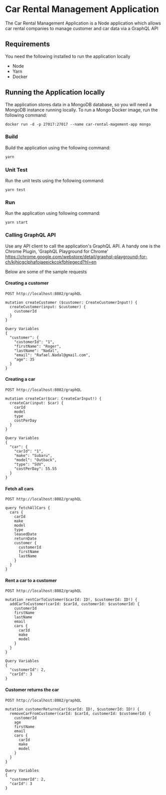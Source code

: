 # Car Rental Management Application

The Car Rental Management Application is a Node application which allows car rental companies to manage customer and car data via a 
GraphQL API

## Requirements
You need the following installed to run the application locally
* Node
* Yarn
* Docker

## Running the Application locally

The application stores data in a MongoDB database, so you will need a MongoDB instance running locally. To run a Mongo Docker image, run the following command:
```
docker run -d -p 27017:27017 --name car-rental-magement-app mongo
```
### Build
Build the application using the following command:

```sh
yarn
```

### Unit Test

Run the unit tests using the following command:

```
yarn test
```

### Run

Run the application using following command:

```
yarn start
```

### Calling GraphQL API
Use any API client to call the application's GraphQL API.
A handy one is the Chrome Plugin, 'GraphQL Playground for Chrome'
https://chrome.google.com/webstore/detail/graphql-playground-for-ch/kjhjcgclphafojaeeickcokfbhlegecd?hl=en 

Below are some of the sample requests

#### Creating a customer
``` 
POST http://localhost:8082/graphQL

mutation createCustomer ($customer: CreateCustomerInput!) {
  createCustomer(input: $customer) {
    customerId
  }
}

Query Variables
{
  "customer": {
    "customerId": "1",
    "firstName": "Roger",
    "lastName": "Nadal",
    "email": "Rafael.Nadal@gmail.com",
    "age": 35
  }
}
```

#### Creating a car
``` 
POST http://localhost:8082/graphQL

mutation createCar($car: CreateCarInput!) {
  createCar(input: $car) {
    carId
    model
    type
    costPerDay
  }
}

Query Variables
{
  "car": {
    "carId": "1",
    "make": "Subaru",
    "model": "Outback",
    "type": "SUV",
    "costPerDay": 55.55
  }
}
```

#### Fetch all cars
``` 
POST http://localhost:8082/graphQL

query fetchAllCars {
  cars {
    carId
    make
    model
    type
    leasedDate
    returnDate
    customer {
      customerId
      firstName
      lastName
    }
  }
}
```

#### Rent a car to a customer
``` 
POST http://localhost:8082/graphQL

mutation rentCarToCustomer($carId: ID!, $customerId: ID!) {
  addCarToCustomer(carId: $carId, customerId: $customerId) {
    customerId
    firstName
    lastName
    email
    cars {
      carId
      make
      model
    }
  }
}

Query Variables
{
  "customerId": 2,
  "carId": 3
}
```

#### Customer returns the car
``` 
POST http://localhost:8082/graphQL

mutation customerReturnsCar($carId: ID!, $customerId: ID!) {
  removeCarFromCustomer(carId: $carId, customerId: $customerId) {
    customerId
	age
    firstName
    email
    cars {
      carId
      make
      model
    }
  }
}

Query Variables
{
  "customerId": 2,
  "carId": 3
}
```
